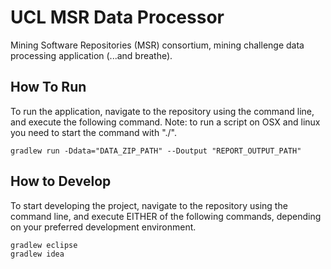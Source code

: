 # UCL MSR Data Processor

Mining Software Repositories (MSR) consortium, mining challenge data processing
application (...and breathe).

## How To Run

To run the application, navigate to the repository using the command line, and
execute the following command. Note: to run a script on OSX and linux you need
to start the command with "./".

```
gradlew run -Ddata="DATA_ZIP_PATH" --Doutput "REPORT_OUTPUT_PATH"
```

## How to Develop

To start developing the project, navigate to the repository using the command
line, and execute EITHER of the following commands, depending on your preferred
development environment.

```
gradlew eclipse
gradlew idea
```
